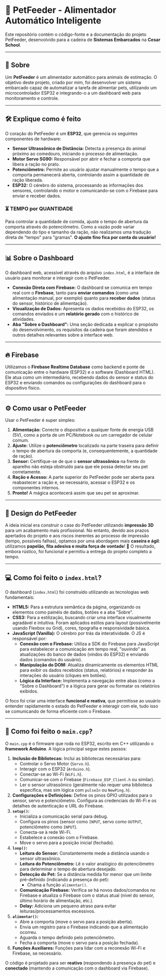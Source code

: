 # 🐾 PetFeeder - Alimentador Automático Inteligente

Este repositório contém o código-fonte e a documentação do projeto PetFeeder, desenvolvido para a cadeira de **Sistemas Embarcados** na **Cesar School**.

---

## 📖 Sobre

Um **PetFeeder** é um alimentador automático para animais de estimação. O objetivo deste projeto, criado por mim, foi desenvolver um sistema embarcado capaz de automatizar a tarefa de alimentar pets, utilizando um microcontrolador ESP32 e integrando-o a um dashboard web para monitoramento e controle.

---

## 🛠️ Explique como é feito

O coração do PetFeeder é um **ESP32**, que gerencia os seguintes componentes de hardware:

* **Sensor Ultrassônico de Distância:** Detecta a presença do animal próximo ao comedouro, iniciando o processo de alimentação.
* **Motor Servo SG90:** Responsável por abrir e fechar a comporta que libera a ração no prato.
* **Potenciômetro:** Permite ao usuário ajustar manualmente o tempo que a comporta permanecerá aberta, controlando assim a quantidade de ração liberada.
* **ESP32:** O cérebro do sistema, processando as informações dos sensores, controlando o motor e comunicando-se com o Firebase para enviar e receber dados.

### ⏳ TEMPO por QUANTIDADE

Para controlar a quantidade de comida, ajuste o tempo de abertura da comporta através do potenciômetro. Como a vazão pode variar dependendo do tipo e tamanho da ração, não realizamos uma tradução direta de "tempo" para "gramas". **O ajuste fino fica por conta do usuário!**

---

## 📊 Sobre o Dashboard

O dashboard web, acessível através do arquivo `index.html`, é a interface de usuário para monitorar e interagir com o PetFeeder.

* **Conexão Direta com Firebase:** O dashboard se comunica em tempo real com o **Firebase**, tanto para **enviar comandos** (como uma alimentação manual, por exemplo) quanto para **receber dados** (status do sensor, histórico de alimentação).
* **Visualização de Dados:** Apresenta os dados recebidos do ESP32, os comandos enviados e um **relatório gerado** com o histórico de atividades.
* **Aba "Sobre o Dashboard":** Uma seção dedicada a explicar o propósito do desenvolvimento, os requisitos da cadeira que foram atendidos e outros detalhes relevantes sobre a interface web.

---

## 🔥 Firebase

Utilizamos o **Firebase Realtime Database** como backend e ponte de comunicação entre o hardware (ESP32) e o software (Dashboard HTML). Ele atua como um intermediário, recebendo dados do sensor e status do ESP32 e enviando comandos ou configurações do dashboard para o dispositivo físico.

---

## ⚙️ Como usar o PetFeeder

Usar o PetFeeder é super simples:

1.  **Alimentação:** Conecte o dispositivo a qualquer fonte de energia USB (5V), como a porta de um PC/Notebook ou um carregador de celular comum.
2.  **Ajuste:** Utilize o **potenciômetro** localizado na parte traseira para definir o tempo de abertura da comporta (e, consequentemente, a quantidade de ração).
3.  **Sensor:** Certifique-se de que o **sensor ultrassônico** na frente do aparelho não esteja obstruído para que ele possa detectar seu pet corretamente.
4.  **Ração e Acesso:** A parte superior do PetFeeder pode ser aberta para reabastecer a ração e, se necessário, acessar o ESP32 e os componentes internos.
5.  **Pronto!** A mágica acontecerá assim que seu pet se aproximar.

---

## 🎨 Design do PetFeeder

A ideia inicial era construir o case do PetFeeder utilizando **impressão 3D** para um acabamento mais profissional. No entanto, devido aos prazos apertados do projeto e aos riscos inerentes ao processo de impressão (tempo, possíveis falhas), optamos por uma abordagem mais **caseira e ágil**: utilizamos **papelão, fita adesiva e muita força de vontade**! 💪 O resultado, embora rústico, foi funcional e permitiu a entrega do projeto completo a tempo.

---

## 💻 Como foi feito o `index.html`?

O dashboard (`index.html`) foi construído utilizando as tecnologias web fundamentais:

* **HTML5:** Para a estrutura semântica da página, organizando os elementos como painéis de dados, botões e a aba "Sobre".
* **CSS3:** Para a estilização, buscando criar uma interface visualmente agradável e intuitiva. Foram aplicados estilos para layout (possivelmente usando Flexbox ou Grid), cores, tipografia e responsividade básica.
* **JavaScript (Vanilla):** O cérebro por trás da interatividade. O JS é responsável por:
    * **Conexão com o Firebase:** Utiliza a SDK do Firebase para JavaScript para estabelecer a comunicação em tempo real, "ouvindo" as atualizações do banco de dados (vindos do ESP32) e enviando dados (comandos do usuário).
    * **Manipulação do DOM:** Atualiza dinamicamente os elementos HTML para exibir os dados recebidos (status, relatórios) e responder às interações do usuário (cliques em botões).
    * **Lógica da Interface:** Implementa a navegação entre abas (como a "Sobre o Dashboard") e a lógica para gerar ou formatar os relatórios exibidos.

O foco foi criar uma interface **funcional e reativa**, que permitisse ao usuário entender rapidamente o estado do PetFeeder e interagir com ele, tudo isso se comunicando de forma eficiente com o Firebase.

---

## 🧠 Como foi feito o `main.cpp`?

O `main.cpp` é o firmware que roda no ESP32, escrito em C++ utilizando o **framework Arduino**. A lógica principal segue estes passos:

1.  **Inclusão de Bibliotecas:** Inclui as bibliotecas necessárias para:
    * Controlar o Servo Motor (`Servo.h`).
    * Interagir com o ESP32 (`Arduino.h`).
    * Conectar-se ao Wi-Fi (`WiFi.h`).
    * Comunicar-se com o Firebase (`Firebase_ESP_Client.h` ou similar).
    * Ler o sensor ultrassônico (geralmente não requer uma biblioteca específica, mas sim lógica com `pulseIn` ou `NewPing.h`).
2.  **Configurações e Definições:** Define os pinos GPIO utilizados para o sensor, servo e potenciômetro. Configura as credenciais do Wi-Fi e os detalhes de autenticação e URL do Firebase.
3.  **`setup()`:**
    * Inicializa a comunicação serial para debug.
    * Configura os pinos (sensor como `INPUT`, servo como `OUTPUT`, potenciômetro como `INPUT`).
    * Conecta-se à rede Wi-Fi.
    * Estabelece a conexão com o Firebase.
    * Move o servo para a posição inicial (fechado).
4.  **`loop()`:**
    * **Leitura do Sensor:** Constantemente mede a distância usando o sensor ultrassônico.
    * **Leitura do Potenciômetro:** Lê o valor analógico do potenciômetro para determinar o tempo de abertura desejado.
    * **Detecção do Pet:** Se a distância medida for menor que um limite pré-definido (indicando a presença do pet):
        * Chama a função `alimentar()`.
    * **Comunicação Firebase:** Verifica se há novos dados/comandos no Firebase e atualiza o Firebase com o status atual (nível do sensor, último horário de alimentação, etc.).
    * **Delay:** Adiciona um pequeno atraso para evitar leituras/processamentos excessivos.
5.  **`alimentar()`:**
    * Abre a comporta (move o servo para a posição aberta).
    * Envia um registro para o Firebase indicando que a alimentação ocorreu.
    * Aguarda o tempo definido pelo potenciômetro.
    * Fecha a comporta (move o servo para a posição fechada).
6.  **Funções Auxiliares:** Funções para lidar com a reconexão Wi-Fi e Firebase, se necessário.

O código é projetado para ser **reativo** (respondendo à presença do pet) e **conectado** (mantendo a comunicação com o dashboard via Firebase).
